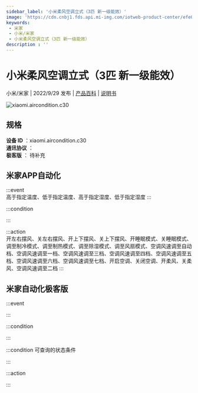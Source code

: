 ```yaml
---
sidebar_label: '小米柔风空调立式（3匹 新一级能效）'
image: 'https://cdn.cnbj1.fds.api.mi-img.com/iotweb-product-center/efe06900d2280b9e555ac14b345c6c7d_1663237975422.png?GalaxyAccessKeyId=AKVGLQWBOVIRQ3XLEW&Expires=9223372036854775807&Signature=76wc8x/AuAeqKP4n1M+kB6eAGok='
keywords: 
 - 米家
 - 小米/米家
 - 小米柔风空调立式（3匹 新一级能效）
description : ''
---
```

# 小米柔风空调立式（3匹 新一级能效）

小米/米家 | 2022/9/29 发布 | [产品百科](https://home.mi.com/webapp/content/baike/product/index.html?model=xiaomi.aircondition.c30/) | [说明书](https://home.mi.com/views/introduction.html?model=xiaomi.aircondition.c30&region=cn)

![xiaomi.aircondition.c30](https://cdn.cnbj1.fds.api.mi-img.com/iotweb-product-center/efe06900d2280b9e555ac14b345c6c7d_1663237975422.png?GalaxyAccessKeyId=AKVGLQWBOVIRQ3XLEW&Expires=9223372036854775807&Signature=76wc8x/AuAeqKP4n1M+kB6eAGok=)

## 规格  
> 
**设备 ID** ：xiaomi.aircondition.c30  
**通讯协议** ：  
**极客版**  ： 待补充 


## 米家APP自动化  

:::event  
高于指定温度、低于指定温度、高于指定湿度、低于指定湿度
:::

:::condition  

:::

:::action   
开左右摆风、关左右摆风、开上下摆风、关上下摆风、开睡眠模式、关睡眠模式、调至制冷模式、调至制热模式、调至除湿模式、调至风扇模式、空调风速调至自动档、空调风速调至一档、空调风速调至三档、空调风速调至四档、空调风速调至五档、空调风速调至六档、空调风速调至七档、开启空调、关闭空调、开柔风、关柔风、空调风速调至二档
:::

## 米家自动化极客版  

:::event  

:::

:::condition  

:::

:::condition 可查询的状态条件  

:::

:::action  

:::

        
